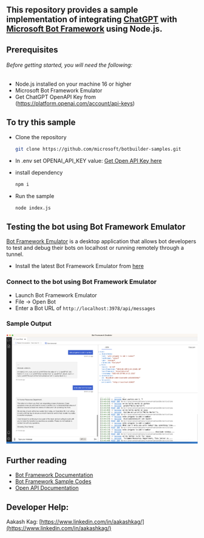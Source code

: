 ## This repository provides a sample implementation of integrating [ChatGPT](https://platform.openai.com/) with [Microsoft Bot Framework](https://dev.botframework.com) using Node.js.

## Prerequisites
###### Before getting started, you will need the following:
- Node.js installed on your machine 16 or higher
- Microsoft Bot Framework Emulator
- Get ChatGPT OpenAPI Key from (https://platform.openai.com/account/api-keys)

## To try this sample

- Clone the repository

    ```bash
    git clone https://github.com/microsoft/botbuilder-samples.git
    ```

- In .env set OPENAI_API_KEY value: [Get Open API Key here](https://platform.openai.com/account/api-keys)

- install dependency
    ```bash
    npm i
    ```

- Run the sample
    ```bash
    node index.js
    ```

## Testing the bot using Bot Framework Emulator

[Bot Framework Emulator](https://github.com/microsoft/botframework-emulator) is a desktop application that allows bot developers to test and debug their bots on localhost or running remotely through a tunnel.

- Install the latest Bot Framework Emulator from [here](https://github.com/Microsoft/BotFramework-Emulator/releases)

### Connect to the bot using Bot Framework Emulator

- Launch Bot Framework Emulator
- File -> Open Bot
- Enter a Bot URL of `http://localhost:3978/api/messages`

### Sample Output
![My animated logo](assets/Chatbot_Output.png)

## Further reading

- [Bot Framework Documentation](https://docs.botframework.com)
- [Bot Framework Sample Codes](https://github.com/microsoft/BotBuilder-Samples)
- [Open API Documentation](https://platform.openai.com/docs/guides/chat/introduction)

## Developer Help:
Aakash Kag: [https://www.linkedin.com/in/aakashkag/](https://www.linkedin.com/in/aakashkag/)

